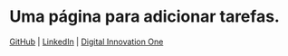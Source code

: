 # Uma página para adicionar tarefas.
[GitHub](https://github.com/andreriffen) | [LinkedIn](https://www.linkedin.com/in/andre-gbf/) | [Digital Innovation One](https://web.dio.me/users/andreriffen6)
